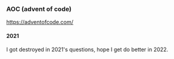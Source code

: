 ### AOC (advent of code)

https://adventofcode.com/

#### 2021
I got destroyed in 2021's questions, hope I get do better in 2022.
